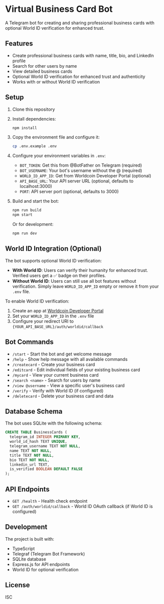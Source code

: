 # Virtual Business Card Bot

A Telegram bot for creating and sharing professional business cards with optional World ID verification for enhanced trust.

## Features

- Create professional business cards with name, title, bio, and LinkedIn profile
- Search for other users by name
- View detailed business cards
- Optional World ID verification for enhanced trust and authenticity
- Works with or without World ID verification

## Setup

1. Clone this repository
2. Install dependencies:
   ```bash
   npm install
   ```

3. Copy the environment file and configure it:
   ```bash
   cp .env.example .env
   ```

4. Configure your environment variables in `.env`:
   - `BOT_TOKEN`: Get this from @BotFather on Telegram (required)
   - `BOT_USERNAME`: Your bot's username without the @ (required)
   - `WORLD_ID_APP_ID`: Get from Worldcoin Developer Portal (optional)
   - `API_BASE_URL`: Your API server URL (optional, defaults to localhost:3000)
   - `PORT`: API server port (optional, defaults to 3000)

5. Build and start the bot:
   ```bash
   npm run build
   npm start
   ```

   Or for development:
   ```bash
   npm run dev
   ```

## World ID Integration (Optional)

The bot supports optional World ID verification:

- **With World ID**: Users can verify their humanity for enhanced trust. Verified users get a ✅ badge on their profiles.
- **Without World ID**: Users can still use all bot features without verification. Simply leave `WORLD_ID_APP_ID` empty or remove it from your `.env` file.

To enable World ID verification:
1. Create an app at [Worldcoin Developer Portal](https://developer.worldcoin.org)
2. Set your `WORLD_ID_APP_ID` in the `.env` file
3. Configure your redirect URI to `{YOUR_API_BASE_URL}/auth/worldid/callback`

## Bot Commands

- `/start` - Start the bot and get welcome message
- `/help` - Show help message with all available commands
- `/createcard` - Create your business card
- `/editcard` - Edit individual fields of your existing business card
- `/mycard` - View your current business card
- `/search <name>` - Search for users by name
- `/view @username` - View a specific user's business card
- `/verify` - Verify with World ID (if configured)
- `/deletecard` - Delete your business card and data

## Database Schema

The bot uses SQLite with the following schema:

```sql
CREATE TABLE BusinessCards (
  telegram_id INTEGER PRIMARY KEY,
  world_id_hash TEXT UNIQUE,
  telegram_username TEXT NOT NULL,
  name TEXT NOT NULL,
  title TEXT NOT NULL,
  bio TEXT NOT NULL,
  linkedin_url TEXT,
  is_verified BOOLEAN DEFAULT FALSE
);
```

## API Endpoints

- `GET /health` - Health check endpoint
- `GET /auth/worldid/callback` - World ID OAuth callback (if World ID is configured)

## Development

The project is built with:
- TypeScript
- Telegraf (Telegram Bot Framework)
- SQLite database
- Express.js for API endpoints
- World ID for optional verification

## License

ISC